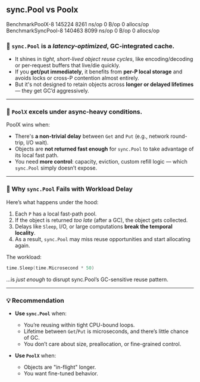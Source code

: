 ## sync.Pool vs Poolx

BenchmarkPoolX-8 145224 8261 ns/op 0 B/op 0 allocs/op
BenchmarkSyncPool-8 140463 8099 ns/op 0 B/op 0 allocs/op

### 🔄 `sync.Pool` is a _latency-optimized_, GC-integrated cache.

- It shines in _tight, short-lived object reuse cycles_, like encoding/decoding or per-request buffers that live/die quickly.
- If you **get/put immediately**, it benefits from **per-P local storage** and avoids locks or cross-P contention almost entirely.
- But it's not designed to retain objects across **longer or delayed lifetimes** — they get GC’d aggressively.

---

### 🚀 `PoolX` excels under async-heavy conditions.

PoolX wins when:

- There's **a non-trivial delay** between `Get` and `Put` (e.g., network round-trip, I/O wait).
- Objects are **not returned fast enough** for `sync.Pool` to take advantage of its local fast path.
- You need **more control**: capacity, eviction, custom refill logic — which `sync.Pool` simply doesn’t expose.

---

### 📌 Why `sync.Pool` Fails with Workload Delay

Here’s what happens under the hood:

1. Each `P` has a local fast-path pool.
2. If the object is returned _too late_ (after a GC), the object gets collected.
3. Delays like `Sleep`, I/O, or large computations **break the temporal locality**.
4. As a result, `sync.Pool` may miss reuse opportunities and start allocating again.

The workload:

```go
time.Sleep(time.Microsecond * 50)
```

...is _just enough_ to disrupt sync.Pool’s GC-sensitive reuse pattern.

---

### 💡 Recommendation

- **Use `sync.Pool`** when:

  - You’re reusing within tight CPU-bound loops.
  - Lifetime between `Get`/`Put` is microseconds, and there’s little chance of GC.
  - You don’t care about size, preallocation, or fine-grained control.

- **Use `PoolX`** when:

  - Objects are "in-flight" longer.
  - You want fine-tuned behavior.
